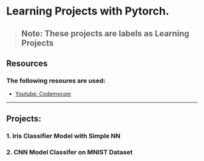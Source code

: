 # Learning Projects with Pytorch.
> ## Note: These projects are labels as **Learning Projects**

## Resources
### The following resoures are used:
- [Youtube: Codemycom](https://www.youtube.com/@Codemycom)
---

## Projects:

### 1. Iris Classifier Model with Simple NN
### 2. CNN Model Classifer on MNIST Dataset